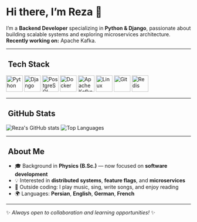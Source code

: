 # Hi there, I’m Reza 👋

I’m a **Backend Developer** specializing in **Python & Django**, passionate about building scalable systems and exploring microservices architecture.  
**Recently working on:** Apache Kafka.

---

## ​ Tech Stack

<p align="left">
  <img src="https://cdn.jsdelivr.net/gh/devicons/devicon/icons/python/python-original.svg" alt="Python" width="45" height="45"/>
  <img src="https://cdn.jsdelivr.net/gh/devicons/devicon/icons/django/django-plain.svg" alt="Django" width="45" height="45"/>
  <img src="https://cdn.jsdelivr.net/gh/devicons/devicon/icons/postgresql/postgresql-original.svg" alt="PostgreSQL" width="45" height="45"/>
  <img src="https://cdn.jsdelivr.net/gh/devicons/devicon/icons/docker/docker-original.svg" alt="Docker" width="45" height="45"/>
  <img src="https://cdn.jsdelivr.net/gh/devicons/devicon/icons/apachekafka/apachekafka-original.svg" alt="Apache Kafka" width="45" height="45"/>
  <img src="https://cdn.jsdelivr.net/gh/devicons/devicon/icons/linux/linux-original.svg" alt="Linux" width="45" height="45"/>
  <img src="https://cdn.jsdelivr.net/gh/devicons/devicon/icons/git/git-original.svg" alt="Git" width="45" height="45"/>
  <img src="https://cdn.jsdelivr.net/gh/devicons/devicon/icons/redis/redis-original.svg" alt="Redis" width="45" height="45"/>
</p>

---

## ​ GitHub Stats

![Reza's GitHub stats](https://github-readme-stats.vercel.app/api?username=rezayadegari92&show_icons=true&theme=radical)
![Top Languages](https://github-readme-stats.vercel.app/api/top-langs/?username=rezayadegari92&layout=compact&theme=radical)

---

## ​ About Me

- 🎓 Background in **Physics (B.Sc.)** — now focused on **software development**
- 💡 Interested in **distributed systems**, **feature flags**, and **microservices**
- 🎵 Outside coding: I play music, sing, write songs, and enjoy reading
- 🌍 Languages: **Persian**, **English**, **German**, **French**

---
✨ *Always open to collaboration and learning opportunities!* ✨
